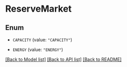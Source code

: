 # ReserveMarket

## Enum


* `CAPACITY` (value: `"CAPACITY"`)

* `ENERGY` (value: `"ENERGY"`)


[[Back to Model list]](../README.md#documentation-for-models) [[Back to API list]](../README.md#documentation-for-api-endpoints) [[Back to README]](../README.md)


